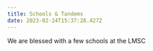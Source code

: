 ```yaml
---
title: Schools & Tandems
date: 2023-02-24T15:37:28.427Z
---
```

W﻿e are blessed with a few schools at the LMSC